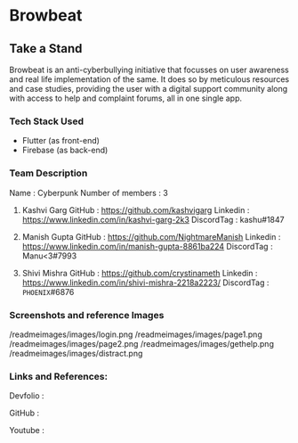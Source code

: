 # Browbeat
## Take a Stand

Browbeat is an anti-cyberbullying initiative that focusses on user awareness and real life implementation of the same. It does so by meticulous resources and case studies, providing the user with a digital support community along with access to help and complaint forums, all in one single app.


### Tech Stack Used
- Flutter (as front-end)
- Firebase (as back-end)


### Team Description
Name : Cyberpunk
Number of members : 3

1. Kashvi Garg 
GitHub : https://github.com/kashvigarg
Linkedin : https://www.linkedin.com/in/kashvi-garg-2k3
DiscordTag : kashu#1847

2. Manish Gupta
GitHub : https://github.com/NightmareManish
Linkedin : https://www.linkedin.com/in/manish-gupta-8861ba224
DiscordTag : Manu<3#7993

3. Shivi Mishra
GitHub : https://github.com/crystinameth
Linkedin : https://www.linkedin.com/in/shivi-mishra-2218a2223/
DiscordTag : ``PHOENIX``#6876


### Screenshots and reference Images

/readmeimages/images/login.png
/readmeimages/images/page1.png
/readmeimages/images/page2.png
/readmeimages/images/gethelp.png
/readmeimages/images/distract.png


### Links and References:
Devfolio : 

GitHub : 

Youtube : 
